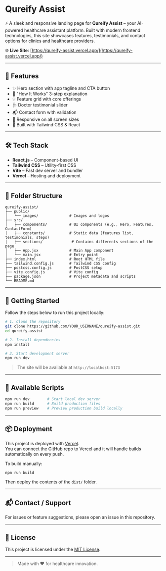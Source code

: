 # Qureify Assist

⚡ A sleek and responsive landing page for **Qureify Assist** – your AI-powered healthcare assistant platform. Built with modern frontend technologies, this site showcases features, testimonials, and contact options for clinics and healthcare providers.

🌐 **Live Site**: [https://qureify-assist.vercel.app/](https://qureify-assist.vercel.app/)

---

## 🧩 Features

- ✨ Hero section with app tagline and CTA button
- 🔄 "How It Works" 3-step explanation
- 💡 Feature grid with core offerings
- 🩺 Doctor testimonial slider
- 📬 Contact form with validation
- 📱 Responsive on all screen sizes
- 🧠 Built with Tailwind CSS & React

---

## 🛠️ Tech Stack

- **React.js** – Component-based UI
- **Tailwind CSS** – Utility-first CSS
- **Vite** – Fast dev server and bundler
- **Vercel** – Hosting and deployment

---

## 📁 Folder Structure

```
qureify-assist/
├── public/
│   └── images/              # Images and logos
├── src/
│   ├── components/          # UI components (e.g., Hero, Features, ContactForm)
│   ├── constants/           # Static data (features list, testimonials, steps)
│   ├── sections/             # Contains differents sections of the page
│   ├── App.jsx              # Main App component
│   └── main.jsx             # Entry point
├── index.html               # Root HTML file
├── tailwind.config.js       # Tailwind CSS config
├── postcss.config.js        # PostCSS setup
├── vite.config.js           # Vite config
├── package.json             # Project metadata and scripts
└── README.md
```

---

## 🚀 Getting Started

Follow the steps below to run this project locally:

```bash
# 1. Clone the repository
git clone https://github.com/YOUR_USERNAME/qureify-assist.git
cd qureify-assist

# 2. Install dependencies
npm install

# 3. Start development server
npm run dev
```

> The site will be available at `http://localhost:5173`

---

## 🧾 Available Scripts

```bash
npm run dev        # Start local dev server
npm run build      # Build production files
npm run preview    # Preview production build locally
```

---

## 📦 Deployment

This project is deployed with [Vercel](https://vercel.com/).  
You can connect the GitHub repo to Vercel and it will handle builds automatically on every push.

To build manually:

```bash
npm run build
```

Then deploy the contents of the `dist/` folder.

---

## 📬 Contact / Support

For issues or feature suggestions, please open an issue in this repository.

---

## 📄 License

This project is licensed under the [MIT License](LICENSE).

---

> Made with ❤️ for healthcare innovation.
